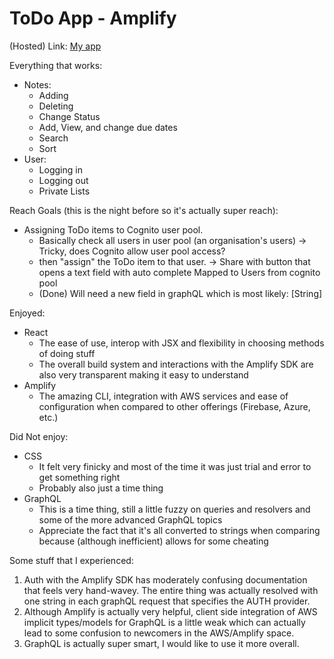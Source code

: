 # ToDo App - Amplify

(Hosted) Link: [My app](https://dev.d37i31rmywhz2b.amplifyapp.com/) 

Everything that works:
- Notes:
  - Adding
  - Deleting
  - Change Status
  - Add, View, and change due dates
  - Search
  - Sort
- User:
  - Logging in
  - Logging out
  - Private Lists

Reach Goals (this is the night before so it's actually super reach):
- Assigning ToDo items to Cognito user pool.
  - Basically check all users in user pool (an organisation's users) -> Tricky, does Cognito allow user pool access?
  - then "assign" the ToDo item to that user. -> Share with button that opens a text field with auto complete Mapped to Users from cognito pool
  - (Done) Will need a new field in graphQL which is most likely: [String] 

Enjoyed:
- React
  - The ease of use, interop with JSX and flexibility in choosing methods of doing stuff
  - The overall build system and interactions with the Amplify SDK are also very transparent making it easy to understand
- Amplify
  - The amazing CLI, integration with AWS services and ease of configuration when compared to other offerings (Firebase, Azure, etc.)

Did Not enjoy:
- CSS
  - It felt very finicky and most of the time it was just trial and error to get something right
  - Probably also just a time thing
- GraphQL
  - This is a time thing, still a little fuzzy on queries and resolvers and some of the more advanced GraphQL topics
  - Appreciate the fact that it's all converted to strings when comparing because (although inefficient) allows for some cheating

Some stuff that I experienced:
1. Auth with the Amplify SDK has moderately confusing documentation that feels very hand-wavey. The entire thing was actually resolved
with one string in each graphQL request that specifies the AUTH provider.
2. Although Amplify is actually very helpful, client side integration of AWS implicit types/models for GraphQL is a little weak
which can actually lead to some confusion to newcomers in the AWS/Amplify space.
3. GraphQL is actually super smart, I would like to use it more overall.